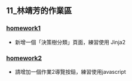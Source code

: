 ## 11_林靖芳的作業區
### [homework1](./homework1/)
- 新增一個「決策樹分類」頁面，練習使用 Jinja2

### [homework2](./homework2/)
- 請增加一個作業2導覽按鈕，練習使用javascript